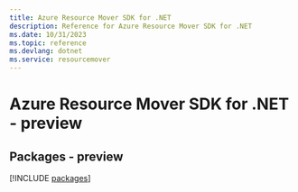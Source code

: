 ```yaml
---
title: Azure Resource Mover SDK for .NET
description: Reference for Azure Resource Mover SDK for .NET
ms.date: 10/31/2023
ms.topic: reference
ms.devlang: dotnet
ms.service: resourcemover
---
```

# Azure Resource Mover SDK for .NET - preview
## Packages - preview
[!INCLUDE [packages](resource-mover-index.md)]
